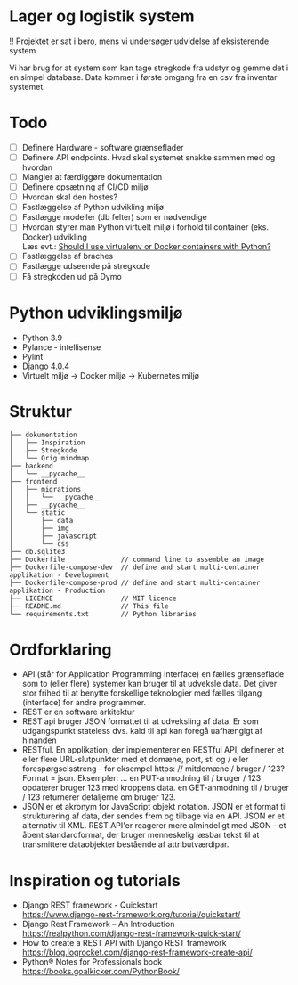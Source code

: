 # Lager og logistik system
!! Projektet er sat i bero, mens vi undersøger udvidelse af eksisterende system


Vi har brug for at system som kan tage stregkode fra udstyr og gemme det i en simpel database. Data kommer i første omgang fra en csv fra inventar systemet.

# Todo
- [ ] Definere Hardware - software grænseflader
- [ ] Definere API endpoints. Hvad skal systemet snakke sammen med og hvordan
- [ ] Mangler at færdiggøre dokumentation
- [ ] Definere opsætning af CI/CD miljø
- [ ] Hvordan skal den hostes?
- [ ] Fastlæggelse af Python udvikling miljø
- [ ] Fastlægge modeller (db felter) som er nødvendige
- [ ] Hvordan styrer man Python virtuelt miljø i forhold til container (eks. Docker) udvikling<br />Læs evt.: [Should I use virtualenv or Docker containers with Python?](https://coderbook.com/@marcus/should-i-use-virtualenv-or-docker-containers-with-python/)
- [ ] Fastlæggelse af braches
- [ ] Fastlægge udseende på stregkode
- [ ] Få stregkoden ud på Dymo

# Python udviklingsmiljø
* Python 3.9
* Pylance - intellisense
* Pylint
* Django 4.0.4
* Virtuelt miljø -> Docker miljø -> Kubernetes miljø

# Struktur
```
├── dokumentation
│   ├── Inspiration
│   ├── Stregkode
│   └── Orig mindmap
├── backend
│   └── __pycache__
├── frontend
│   ├── migrations
│   │   └── __pycache__
│   ├── __pycache__
│   └── static
│       ├── data
│       ├── img
│       ├── javascript
│       └── css
├── db.sqlite3
├── Dockerfile              // command line to assemble an image
├── Dockerfile-compose-dev  // define and start multi-container applikation - Development
├── Dockerfile-compose-prod // define and start multi-container applikation - Production
├── LICENCE                 // MIT licence
├── README.md               // This file
└── requirements.txt        // Python libraries
```

# Ordforklaring
* API (står for Application Programming Interface) en fælles grænseflade som to (eller flere) systemer kan bruger til at udveksle data. Det giver stor frihed til at benytte forskellige teknologier med fælles tilgang (interface) for andre programmer.
* REST er en software arkitektur
* REST api bruger JSON formattet til at udveksling af data. Er som udgangspunkt stateless dvs. kald til api kan foregå uafhængigt af hinanden
* RESTful. En applikation, der implementerer en RESTful API, definerer et eller flere URL-slutpunkter med et domæne, port, sti og / eller forespørgselsstreng - for eksempel https: // mitdomæne / bruger / 123? Format = json. Eksempler: ... en PUT-anmodning til / bruger / 123 opdaterer bruger 123 med kroppens data. en GET-anmodning til / bruger / 123 returnerer detaljerne om bruger 123.
* JSON er et akronym for JavaScript objekt notation. JSON er et format til strukturering af data, der sendes frem og tilbage via en API. JSON er et alternativ til XML. REST API'er reagerer mere almindeligt med JSON - et åbent standardformat, der bruger menneskelig læsbar tekst til at transmittere dataobjekter bestående af attributværdipar.

# Inspiration og tutorials
* Django REST framework - Quickstart<br />
https://www.django-rest-framework.org/tutorial/quickstart/
* Django Rest Framework – An Introduction<br />
https://realpython.com/django-rest-framework-quick-start/
* How to create a REST API with Django REST framework<br />
https://blog.logrocket.com/django-rest-framework-create-api/
* Python® Notes for Professionals book<br />https://books.goalkicker.com/PythonBook/
